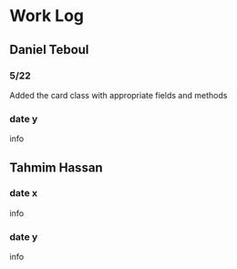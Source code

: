 # Work Log

## Daniel Teboul

### 5/22

Added the card class with appropriate fields and methods

### date y

info


## Tahmim Hassan

### date x

info

### date y

info
